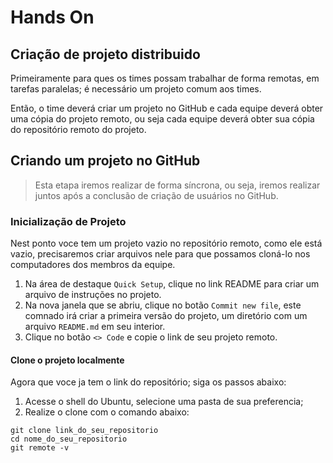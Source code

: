 # Hands On

## Criação de projeto distribuido

Primeiramente para ques os times possam trabalhar de forma remotas, em tarefas paralelas; é necessário um projeto comum aos times.

Então, o time deverá criar um projeto no GitHub e cada equipe deverá obter uma cópia do projeto remoto, ou seja cada equipe deverá obter sua cópia do repositório remoto do projeto.

## Criando um projeto no GitHub

> Esta etapa iremos realizar de forma síncrona, ou seja, iremos realizar juntos após a conclusão de criação de usuários no GitHub.

### Inicialização de Projeto

Nest ponto voce tem um projeto vazio no repositório remoto, como ele está vazio, precisaremos criar arquivos nele para que possamos cloná-lo nos computadores dos membros da equipe.

1. Na área de destaque `Quick Setup`, clique no link README para criar um arquivo de instruções no projeto.
2. Na nova janela que se abriu, clique no botão `Commit new file`, este comnado irá criar a primeira versão do projeto, um diretório com um arquivo `README.md` em seu interior.
3. Clique no botão `<> Code` e copie o link de seu projeto remoto.

#### Clone o projeto localmente

Agora que voce ja tem o link do repositório; siga os passos abaixo:
1. Acesse o shell do Ubuntu, selecione uma pasta de sua preferencia;
2. Realize o clone com o comando abaixo:

```shell
git clone link_do_seu_repositorio
cd nome_do_seu_repositorio
git remote -v
```


